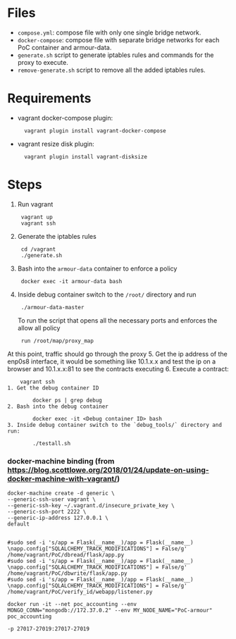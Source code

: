 Files
=====
- `compose.yml`: compose file with only one single bridge network.
- `docker-compose`: compose file with separate bridge networks for each PoC container and armour-data.
- `generate.sh` script to generate iptables rules and commands for the proxy to execute.
- `remove-generate.sh` script to remove all the added iptables rules.

Requirements
============
- vagrant docker-compose plugin:

		vagrant plugin install vagrant-docker-compose
- vagrant resize disk plugin:

		vagrant plugin install vagrant-disksize

Steps
=====
1. Run vagrant

		vagrant up
		vagrant ssh
2. Generate the iptables rules

		cd /vagrant
		./generate.sh
3. Bash into the `armour-data` container to enforce a policy

		docker exec -it armour-data bash
4. Inside debug container switch to the `/root/` directory and run

		./armour-data-master
	To run the script that opens all the necessary ports and enforces the allow all policy

		run /root/map/proxy_map
At this point, traffic should go through the proxy
5. Get the ip address of the enp0s8 interface, it would be something like 10.1.x.x and test the ip on a browser and 10.1.x.x:81 to see the contracts executing
6. Execute a contract:

		vagrant ssh
	1. Get the debug container ID

			docker ps | grep debug
	2. Bash into the debug container

			docker exec -it <Debug container ID> bash
	3. Inside debug container switch to the `debug_tools/` directory and run:

			./testall.sh

### docker-machine binding (from https://blog.scottlowe.org/2018/01/24/update-on-using-docker-machine-with-vagrant/)
	docker-machine create -d generic \
	--generic-ssh-user vagrant \
	--generic-ssh-key ~/.vagrant.d/insecure_private_key \
	--generic-ssh-port 2222 \
	--generic-ip-address 127.0.0.1 \
	default


	#sudo sed -i 's/app = Flask(__name__)/app = Flask(__name__) \napp.config["SQLALCHEMY_TRACK_MODIFICATIONS"] = False/g' /home/vagrant/PoC/dbread/flask/app.py
	#sudo sed -i 's/app = Flask(__name__)/app = Flask(__name__) \napp.config["SQLALCHEMY_TRACK_MODIFICATIONS"] = False/g' /home/vagrant/PoC/dbwrite/flask/app.py
	#sudo sed -i 's/app = Flask(__name__)/app = Flask(__name__) \napp.config["SQLALCHEMY_TRACK_MODIFICATIONS"] = False/g' /home/vagrant/PoC/verify_id/webapp/listener.py

	docker run -it --net poc_accounting --env MONGO_CONN="mongodb://172.37.0.2" --env MY_NODE_NAME="PoC-armour" poc_accounting

	-p 27017-27019:27017-27019
